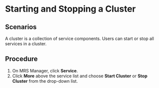 # Starting and Stopping a Cluster<a name="EN-US_TOPIC_0125375483"></a>

## Scenarios<a name="section6296797910241"></a>

A cluster is a collection of service components. Users can  start or stop all services in a cluster.

## Procedure<a name="section528205691030"></a>

1.  On MRS Manager, click  **Service**.
2.  Click  **More** above the service list and choose **Start Cluster** or **Stop Cluster**  from the drop-down list.

